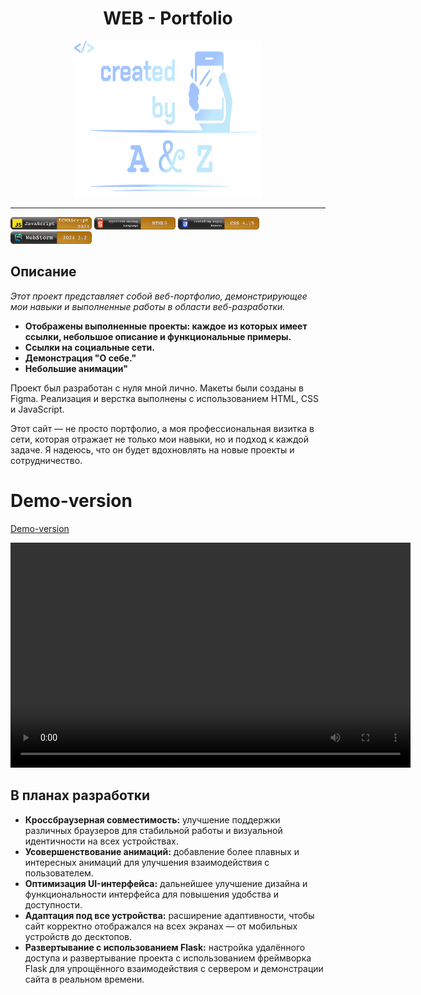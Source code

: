 <div align="center">
  <h1>WEB - Portfolio</h1>
  <img src="/assets/images/logo.png" alt="Demo" width="300" height="250">
</div>

<hr />

<img src="assets/images/skills/javaSCRP.png" alt="Demo" width="130" height="20"> <img src="assets/images/skills/HTML5.png" alt="Demo" width="130" height="20"> <img src="assets/images/skills/CSS 4.15_.png" alt="Demo" width="130" height="20"> <img src="assets/images/skills/webst.png" alt="Demo" width="130" height="20">

## Описание

*Этот проект представляет собой веб-портфолио, демонстрирующее мои навыки и выполненные работы в области веб-разработки.*

- **Отображены выполненные проекты: каждое из которых имеет ссылки, небольшое описание и функциональные примеры.**
- **Ссылки на социальные сети.**
- **Демонстрация "О себе."**
- **Небольшие анимации"**

Проект был разработан с нуля мной лично. Макеты были созданы в Figma. Реализация и верстка выполнены с использованием HTML, CSS и JavaScript.

Этот сайт — не просто портфолио, а моя профессиональная визитка в сети, которая отражает не только мои навыки, но и подход к каждой задаче. Я надеюсь, что он будет вдохновлять на новые проекты и сотрудничество.

# Demo-version 
[Demo-version](https://github.com/user-attachments/assets/ee3d20bb-003d-4239-b60e-c1a3da054100)

<video width="640" height="360" controls>
  <source src="https://github.com/user-attachments/assets/ee3d20bb-003d-4239-b60e-c1a3da054100" type="video/mp4">
  Your browser does not support the video tag.
</video>

## В планах разработки

- **Кроссбраузерная совместимость:** улучшение поддержки различных браузеров для стабильной работы и визуальной идентичности на всех устройствах.
- **Усовершенствование анимаций:** добавление более плавных и интересных анимаций для улучшения взаимодействия с пользователем.
- **Оптимизация UI-интерфейса:** дальнейшее улучшение дизайна и функциональности интерфейса для повышения удобства и доступности.
- **Адаптация под все устройства:** расширение адаптивности, чтобы сайт корректно отображался на всех экранах — от мобильных устройств до десктопов.
- **Развертывание с использованием Flask:** настройка удалённого доступа и развертывание проекта с использованием фреймворка Flask для упрощённого взаимодействия с сервером и демонстрации сайта в реальном времени.
